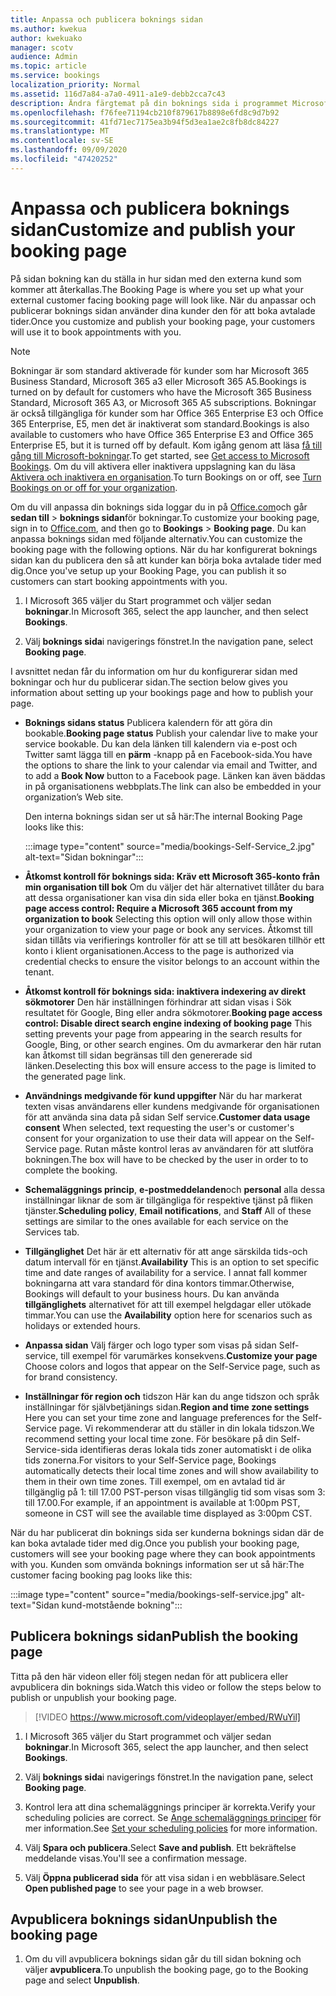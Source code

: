 ```yaml
---
title: Anpassa och publicera boknings sidan
ms.author: kwekua
author: kwekuako
manager: scotv
audience: Admin
ms.topic: article
ms.service: bookings
localization_priority: Normal
ms.assetid: 116d7a84-a7a0-4911-a1e9-debb2cca7c43
description: Ändra färgtemat på din boknings sida i programmet Microsoft-adressbok.
ms.openlocfilehash: f76fee71194cb210f879617b8898e6fd8c9d7b92
ms.sourcegitcommit: 41fd71ec7175ea3b94f5d3ea1ae2c8fb8dc84227
ms.translationtype: MT
ms.contentlocale: sv-SE
ms.lasthandoff: 09/09/2020
ms.locfileid: "47420252"
---
```

# <a name="customize-and-publish-your-booking-page"></a><span data-ttu-id="f5690-103">Anpassa och publicera boknings sidan</span><span class="sxs-lookup"><span data-stu-id="f5690-103">Customize and publish your booking page</span></span>

<span data-ttu-id="f5690-104">På sidan bokning kan du ställa in hur sidan med den externa kund som kommer att återkallas.</span><span class="sxs-lookup"><span data-stu-id="f5690-104">The Booking Page is where you set up what your external customer facing booking page will look like.</span></span> <span data-ttu-id="f5690-105">När du anpassar och publicerar boknings sidan använder dina kunder den för att boka avtalade tider.</span><span class="sxs-lookup"><span data-stu-id="f5690-105">Once you customize and publish your booking page, your customers will use it to book appointments with you.</span></span>

> [!NOTE]
> <span data-ttu-id="f5690-106">Bokningar är som standard aktiverade för kunder som har Microsoft 365 Business Standard, Microsoft 365 a3 eller Microsoft 365 A5.</span><span class="sxs-lookup"><span data-stu-id="f5690-106">Bookings is turned on by default for customers who have the Microsoft 365 Business Standard, Microsoft 365 A3, or Microsoft 365 A5 subscriptions.</span></span> <span data-ttu-id="f5690-107">Bokningar är också tillgängliga för kunder som har Office 365 Enterprise E3 och Office 365 Enterprise, E5, men det är inaktiverat som standard.</span><span class="sxs-lookup"><span data-stu-id="f5690-107">Bookings is also available to customers who have Office 365 Enterprise E3 and Office 365 Enterprise E5, but it is turned off by default.</span></span> <span data-ttu-id="f5690-108">Kom igång genom att läsa [få till gång till Microsoft-bokningar](get-access.md).</span><span class="sxs-lookup"><span data-stu-id="f5690-108">To get started, see [Get access to Microsoft Bookings](get-access.md).</span></span> <span data-ttu-id="f5690-109">Om du vill aktivera eller inaktivera uppslagning kan du läsa [Aktivera och inaktivera en organisation](turn-bookings-on-or-off.md).</span><span class="sxs-lookup"><span data-stu-id="f5690-109">To turn Bookings on or off, see [Turn Bookings on or off for your organization](turn-bookings-on-or-off.md).</span></span>

<span data-ttu-id="f5690-110">Om du vill anpassa din boknings sida loggar du in på [Office.com](https://office.com)och går **sedan till** \> **boknings sidan**för bokningar.</span><span class="sxs-lookup"><span data-stu-id="f5690-110">To customize your booking page, sign in to [Office.com](https://office.com), and then go to **Bookings** \> **Booking page**.</span></span> <span data-ttu-id="f5690-111">Du kan anpassa boknings sidan med följande alternativ.</span><span class="sxs-lookup"><span data-stu-id="f5690-111">You can customize the booking page with the following options.</span></span> <span data-ttu-id="f5690-112">När du har konfigurerat boknings sidan kan du publicera den så att kunder kan börja boka avtalade tider med dig.</span><span class="sxs-lookup"><span data-stu-id="f5690-112">Once you've setup up your Booking Page, you can publish it so customers can start booking appointments with you.</span></span>

1. <span data-ttu-id="f5690-113">I Microsoft 365 väljer du Start programmet och väljer sedan **bokningar**.</span><span class="sxs-lookup"><span data-stu-id="f5690-113">In Microsoft 365, select the app launcher, and then select **Bookings**.</span></span>

2. <span data-ttu-id="f5690-114">Välj **boknings sida**i navigerings fönstret.</span><span class="sxs-lookup"><span data-stu-id="f5690-114">In the navigation pane, select **Booking page**.</span></span>

<span data-ttu-id="f5690-115">I avsnittet nedan får du information om hur du konfigurerar sidan med bokningar och hur du publicerar sidan.</span><span class="sxs-lookup"><span data-stu-id="f5690-115">The section below gives you information about setting up your bookings page and how to publish your page.</span></span>

- <span data-ttu-id="f5690-116">**Boknings sidans status** Publicera kalendern för att göra din bookable.</span><span class="sxs-lookup"><span data-stu-id="f5690-116">**Booking page status** Publish your calendar live to make your service bookable.</span></span> <span data-ttu-id="f5690-117">Du kan dela länken till kalendern via e-post och Twitter samt lägga till en **pärm** -knapp på en Facebook-sida.</span><span class="sxs-lookup"><span data-stu-id="f5690-117">You have the options to share the link to your calendar via email and Twitter, and to add a **Book Now** button to a Facebook page.</span></span> <span data-ttu-id="f5690-118">Länken kan även bäddas in på organisationens webbplats.</span><span class="sxs-lookup"><span data-stu-id="f5690-118">The link can also be embedded in your organization’s Web site.</span></span>

    <span data-ttu-id="f5690-119">Den interna boknings sidan ser ut så här:</span><span class="sxs-lookup"><span data-stu-id="f5690-119">The internal Booking Page looks like this:</span></span>

    :::image type="content" source="media/bookings-Self-Service_2.jpg" alt-text="Sidan bokningar":::

- <span data-ttu-id="f5690-121">**Åtkomst kontroll för boknings sida: Kräv ett Microsoft 365-konto från min organisation till bok**  Om du väljer det här alternativet tillåter du bara att dessa organisationer kan visa din sida eller boka en tjänst.</span><span class="sxs-lookup"><span data-stu-id="f5690-121">**Booking page access control: Require a Microsoft 365 account from my organization to book**  Selecting this option will only allow those within your organization to view your page or book any services.</span></span> <span data-ttu-id="f5690-122">Åtkomst till sidan tillåts via verifierings kontroller för att se till att besökaren tillhör ett konto i klient organisationen.</span><span class="sxs-lookup"><span data-stu-id="f5690-122">Access to the page is authorized via credential checks to ensure the visitor belongs to an account within the tenant.</span></span>

- <span data-ttu-id="f5690-123">**Åtkomst kontroll för boknings sida: inaktivera indexering av direkt sökmotorer** Den här inställningen förhindrar att sidan visas i Sök resultatet för Google, Bing eller andra sökmotorer.</span><span class="sxs-lookup"><span data-stu-id="f5690-123">**Booking page access control: Disable direct search engine indexing of booking page** This setting prevents your page from appearing in the search results for Google, Bing, or other search engines.</span></span> <span data-ttu-id="f5690-124">Om du avmarkerar den här rutan kan åtkomst till sidan begränsas till den genererade sid länken.</span><span class="sxs-lookup"><span data-stu-id="f5690-124">Deselecting this box will ensure access to the page is limited to the generated page link.</span></span>

- <span data-ttu-id="f5690-125">**Användnings medgivande för kund uppgifter** När du har markerat texten visas användarens eller kundens medgivande för organisationen för att använda sina data på sidan Self service.</span><span class="sxs-lookup"><span data-stu-id="f5690-125">**Customer data usage consent** When selected, text requesting the user's or customer's consent for your organization to use their data will appear on the Self-Service page.</span></span> <span data-ttu-id="f5690-126">Rutan måste kontrol leras av användaren för att slutföra bokningen.</span><span class="sxs-lookup"><span data-stu-id="f5690-126">The box will have to be checked by the user in order to to complete the booking.</span></span>

- <span data-ttu-id="f5690-127">**Schemaläggnings princip**, **e-postmeddelanden**och **personal** alla dessa inställningar liknar de som är tillgängliga för respektive tjänst på fliken tjänster.</span><span class="sxs-lookup"><span data-stu-id="f5690-127">**Scheduling policy**, **Email notifications**, and **Staff** All of these settings are similar to the ones available for each service on the Services tab.</span></span>

- <span data-ttu-id="f5690-128">**Tillgänglighet** Det här är ett alternativ för att ange särskilda tids-och datum intervall för en tjänst.</span><span class="sxs-lookup"><span data-stu-id="f5690-128">**Availability** This is an option to set specific time and date ranges of availability for a service.</span></span> <span data-ttu-id="f5690-129">I annat fall kommer bokningarna att vara standard för dina kontors timmar.</span><span class="sxs-lookup"><span data-stu-id="f5690-129">Otherwise, Bookings will default to your business hours.</span></span> <span data-ttu-id="f5690-130">Du kan använda **tillgänglighets** alternativet för att till exempel helgdagar eller utökade timmar.</span><span class="sxs-lookup"><span data-stu-id="f5690-130">You can use the **Availability** option here for scenarios such as holidays or extended hours.</span></span>

- <span data-ttu-id="f5690-131">**Anpassa sidan** Välj färger och logo typer som visas på sidan Self-service, till exempel för varumärkes konsekvens.</span><span class="sxs-lookup"><span data-stu-id="f5690-131">**Customize your page** Choose colors and logos that appear on the Self-Service page, such as for brand consistency.</span></span>

- <span data-ttu-id="f5690-132">**Inställningar för region och** tidszon Här kan du ange tidszon och språk inställningar för självbetjänings sidan.</span><span class="sxs-lookup"><span data-stu-id="f5690-132">**Region and time zone settings** Here you can set your time zone and language preferences for the Self-Service page.</span></span> <span data-ttu-id="f5690-133">Vi rekommenderar att du ställer in din lokala tidszon.</span><span class="sxs-lookup"><span data-stu-id="f5690-133">We recommend setting your local time zone.</span></span> <span data-ttu-id="f5690-134">För besökare på din Self-Service-sida identifieras deras lokala tids zoner automatiskt i de olika tids zonerna.</span><span class="sxs-lookup"><span data-stu-id="f5690-134">For visitors to your Self-Service page, Bookings automatically detects their local time zones and will show availability to them in their own time zones.</span></span> <span data-ttu-id="f5690-135">Till exempel, om en avtalad tid är tillgänglig på 1: till 17.00 PST-person visas tillgänglig tid som visas som 3: till 17.00.</span><span class="sxs-lookup"><span data-stu-id="f5690-135">For example, if an appointment is available at 1:00pm PST, someone in CST will see the available time displayed as 3:00pm CST.</span></span>

<span data-ttu-id="f5690-136">När du har publicerat din boknings sida ser kunderna boknings sidan där de kan boka avtalade tider med dig.</span><span class="sxs-lookup"><span data-stu-id="f5690-136">Once you publish your booking page, customers will see your booking page where they can book appointments with you.</span></span> <span data-ttu-id="f5690-137">Kunden som omvända boknings information ser ut så här:</span><span class="sxs-lookup"><span data-stu-id="f5690-137">The customer facing booking pag looks like this:</span></span>

:::image type="content" source="media/bookings-self-service.jpg" alt-text="Sidan kund-motstående bokning":::

## <a name="publish-the-booking-page"></a><span data-ttu-id="f5690-139">Publicera boknings sidan</span><span class="sxs-lookup"><span data-stu-id="f5690-139">Publish the booking page</span></span>

<span data-ttu-id="f5690-140">Titta på den här videon eller följ stegen nedan för att publicera eller avpublicera din boknings sida.</span><span class="sxs-lookup"><span data-stu-id="f5690-140">Watch this video or follow the steps below to publish or unpublish your booking page.</span></span>

> [!VIDEO https://www.microsoft.com/videoplayer/embed/RWuYil]

1. <span data-ttu-id="f5690-141">I Microsoft 365 väljer du Start programmet och väljer sedan **bokningar**.</span><span class="sxs-lookup"><span data-stu-id="f5690-141">In Microsoft 365, select the app launcher, and then select **Bookings**.</span></span>

1. <span data-ttu-id="f5690-142">Välj **boknings sida**i navigerings fönstret.</span><span class="sxs-lookup"><span data-stu-id="f5690-142">In the navigation pane, select **Booking page**.</span></span>

1. <span data-ttu-id="f5690-143">Kontrol lera att dina schemaläggnings principer är korrekta.</span><span class="sxs-lookup"><span data-stu-id="f5690-143">Verify your scheduling policies are correct.</span></span> <span data-ttu-id="f5690-144">Se [Ange schemaläggnings principer](set-scheduling-policies.md) för mer information.</span><span class="sxs-lookup"><span data-stu-id="f5690-144">See [Set your scheduling policies](set-scheduling-policies.md) for more information.</span></span>

1. <span data-ttu-id="f5690-145">Välj **Spara och publicera**.</span><span class="sxs-lookup"><span data-stu-id="f5690-145">Select **Save and publish**.</span></span> <span data-ttu-id="f5690-146">Ett bekräftelse meddelande visas.</span><span class="sxs-lookup"><span data-stu-id="f5690-146">You'll see a confirmation message.</span></span>

1. <span data-ttu-id="f5690-147">Välj **Öppna publicerad sida** för att visa sidan i en webbläsare.</span><span class="sxs-lookup"><span data-stu-id="f5690-147">Select **Open published page** to see your page in a web browser.</span></span>

## <a name="unpublish-the-booking-page"></a><span data-ttu-id="f5690-148">Avpublicera boknings sidan</span><span class="sxs-lookup"><span data-stu-id="f5690-148">Unpublish the booking page</span></span>

1. <span data-ttu-id="f5690-149">Om du vill avpublicera boknings sidan går du till sidan bokning och väljer **avpublicera**.</span><span class="sxs-lookup"><span data-stu-id="f5690-149">To unpublish the booking page, go to the Booking page and select **Unpublish**.</span></span>

